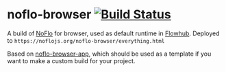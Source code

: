# noflo-browser [![Build Status](https://secure.travis-ci.org/noflo/noflo-browser.png?branch=master)](http://travis-ci.org/noflo/noflo-browser)

A build of [NoFlo](https://noflojs.org) for browser, used as default runtime in [Flowhub](http://app.flowhub.io).
Deployed to `https://noflojs.org/noflo-browser/everything.html`

Based on [noflo-browser-app](https://github.com/noflo/noflo-browser-app),
which should be used as a template if you want to make a custom build for your project.
